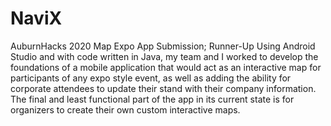 # NaviX
 AuburnHacks 2020 Map Expo App Submission; Runner-Up
 Using Android Studio and with code written in Java, my team and I worked to 
 develop the foundations of a mobile application that would act as an interactive map
 for participants of any expo style event, as well as adding the ability for corporate
 attendees to update their stand with their company information. The final and least functional 
 part of the app in its current state is for organizers to create their own custom
 interactive maps.
